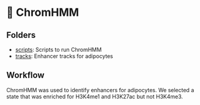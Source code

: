 # :file_folder: ChromHMM

## Folders

- [scripts](https://github.com/vonMeyennLab/AT_memory/tree/main/ChromHMM/scripts): Scripts to run ChromHMM
- [tracks](https://github.com/vonMeyennLab/AT_memory/tree/main/ChromHMM/tracks): Enhancer tracks for adipocytes



## Workflow
ChromHMM was used to identify enhancers for adipocytes. We selected a state that was enriched for H3K4me1 and H3K27ac but not H3K4me3. 
